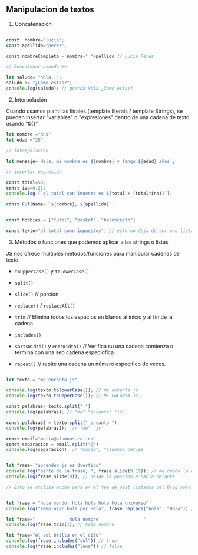 ## Manipulacion de textos

1. Concatenación

```js

const  nombre="lucia";
const apellido="perez";

const nombreCompleto = nombra+" "+pellido // Lucia Perez

// Concatenar usando +=

let saludo= "hola, ";
saludo += "¿Cómo estas?";
console.log(saludo); // guarda Hola ¿Como estas?

```

2. Interpolación

Cuando usamos plantillas litrales (template literals / template Strings), se pueden insertar "variables" o "expresiones" dentro de una cadena de texto usando "&{}"

```js
let nombre ="Ana"
let edad ="25"

// interpolación

let mensaje=`Hola, mi nombre es ${nombre} y tengo ${edad} años`;

// insertar expresión

const total=50;
const iva=0.21;
console.log (`el total con imuesto es ${total + (total*ina)}`);

const FullName= `${nombre}, ${apellido}`;


const hobbies = ["futbl", "basket", "baloncesto"]

const texto="el total como impuestos"; // esto no deja de ser una lista de letras

```

3. Métodos o funciones que podemos aplicar a las strings o listas

JS nos ofrece multiples métodos/funciones para manipular cadenas de texto

- `toUpperCase()` y `toLowerCase()`

- `split()`

- `slice()` // porcion

- `replace()` / `replaceAll()`

- `trim` // Elimina todos los espacios en blanco al inicio y al fin de la cadena

- `includes()`

- `sartsWidth()` y `endsWidth()` // Verifica su una cadena comienza o termina con una seb cadena especíofica

- `repeat()` // repite una cadena un número específico de veces.

```js

let texto = "me encanta js"

console.log(texto.tolowerCase()); // me encanta js
console.log(texto.toUpperCase()); // ME ENCANTA JS

const palabras= texto.split(" ")
console.log(palabras); // "me" "encanta" "js"

const palabras2 = texto.split(" encanta ");
console.log(palabras2);  // "me" "js"

const email="maria@alumnos.cei.es"
const separacion = email.split("@")
console.log(separacion); // "maria", "alumnos.cer.es


let frase= "aprender js es dvertido"
console.log("parte de la frase; ", frase.slide(9,19)); // me quedo lo que hay dento de esas dos posciones de letras
console.log(frase.slide(9)); // desde la poscion 9 hacia delante

// Esto se utiliza mucho para en el fee de post listados del blog solo se ve un determinado número de palabras


let frase = "hola mundo. hola hola hola hola universo"
console.log("remplazar hola por Hola", frase.replace("hola", "Hola")) // la primera que encuentre la reempleza por h mayuscula. cambia 1º que encuentre.

let frase="             hola nombre                 "
console.log(frase.trim()); // hola nombre

let frase="el sol brilla en el cilo"
console.log(frase.includes("sol")) // true
console.log(frase.includes("luna")) // false


